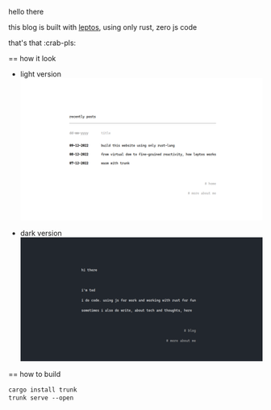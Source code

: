 hello there

this blog is built with [leptos](https://github.com/gbj/leptos), using only rust, zero js code

that's that :crab-pls:

== how it look

- light version
  ![how it look](./.pics/overview-light.png)

- dark version
  ![how it look](./.pics/overview-dark.png)

== how to build

```
cargo install trunk
trunk serve --open
```
